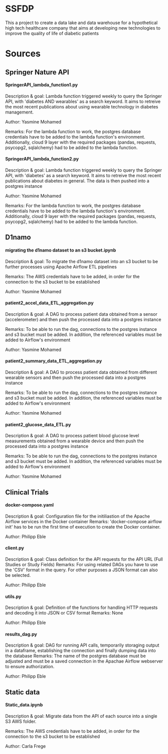 # SSFDP
This a project to create a data lake and data warehouse for a hypothetical high tech healthcare company that aims at developing new technologies to improve the quality of life of diabetic patients

# Sources
## Springer Nature API
#### SpringerAPI_lambda_function1.py 

Description & goal: Lambda function triggered weekly to query the Springer API, with 'diabetes AND wearables' as a search keyword. It aims to retreive the most recent publications about using wearable technology in diabetes management.

Author: Yasmine Mohamed

Remarks: For the lambda function to work, the postgres database credentials have to be added to the lambda function's environment. Additionally, cloud 9 layer with the required packages (pandas, requests, psycopg2, sqlalchemy) had to be added to the lambda function.

#### SpringerAPI_lambda_function2.py

Description & goal: Lambda function triggered weekly to query the Springer API, with 'diabetes' as a search keyword. It aims to retreive the most recent publications about diabetes in general. The data is then pushed into a postgres instance

Author: Yasmine Mohamed

Remarks: For the lambda function to work, the postgres database credentials have to be added to the lambda function's environment. Additionally, cloud 9 layer with the required packages (pandas, requests, psycopg2, sqlalchemy) had to be added to the lambda function.

## D1namo 
#### migrating the d1namo dataset to an s3 bucket.ipynb

Description & goal: To migrate the d1namo dataset into an s3 bucket to be further processes using Apache Airflow ETL pipelines

Remarks: The AWS credentials have to be added, in order for the connection to the s3 bucket to be established

Author: Yasmine Mohamed

#### patient2_accel_data_ETL_aggregation.py

Description & goal: A DAG to process patient data obtained from a sensor (accelerometer) and then push the processed data into a postgres instance

Remarks: To be able to run the dag, connections to the postgres instance and s3 bucket must be added. In addition, the referenced variables must be added to Airflow's environment

Author: Yasmine Mohamed

#### patient2_summary_data_ETL_aggregation.py

Description & goal: A DAG to process patient data obtained from different wearable sensors and then push the processed data into a postgres instance

Remarks: To be able to run the dag, connections to the postgres instance and s3 bucket must be added. In addition, the referenced variables must be added to Airflow's environment

Author: Yasmine Mohamed

#### patient2_glucose_data_ETL.py

Description & goal: A DAG to process patient blood glucose level measurements obtained from a wearable device and then push the processed data into a postgres instance

Remarks: To be able to run the dag, connections to the postgres instance and s3 bucket must be added. In addition, the referenced variables must be added to Airflow's environment

Author: Yasmine Mohamed

## Clinical Trials

#### docker-compose.yaml

Description & goal: Configuration file for the initiliastion of the Apache Airflow services in the Docker container
Remarks: 'docker-compose airflow init' has to be run the first time of execution to create the Docker container. 

Author: Philipp Eble

#### client.py

Description & goal: Class definition for the API requests for the API URL (Full Studies or Study Fields)
Remarks: For using related DAGs you have to use the 'CSV' format in the query. For other purposes a JSON format can also be selected. 

Author: Philipp Eble

#### utils.py

Description & goal: Definition of the functions for handling HTTP requests and decoding it into JSON or CSV format
Remarks: None 

Author: Philipp Eble


#### results_dag.py 

Description & goal: DAG for running API calls, temporarily storaging output in a dataframe, establishing the connection and finally dumping data into the database
Remarks: The name of the postgres database must be adjusted and must be a saved connection in the Apachae Airflow webserver to ensure authorization.  

Author: Philipp Eble

 
## Static data

#### Static_data.ipynb
Description & goal: Migrate data from the API of each source into a single S3 AWS folder.

Remarks: The AWS credentials have to be added, in order for the connection to the s3 bucket to be established

Author: Carla Frege

